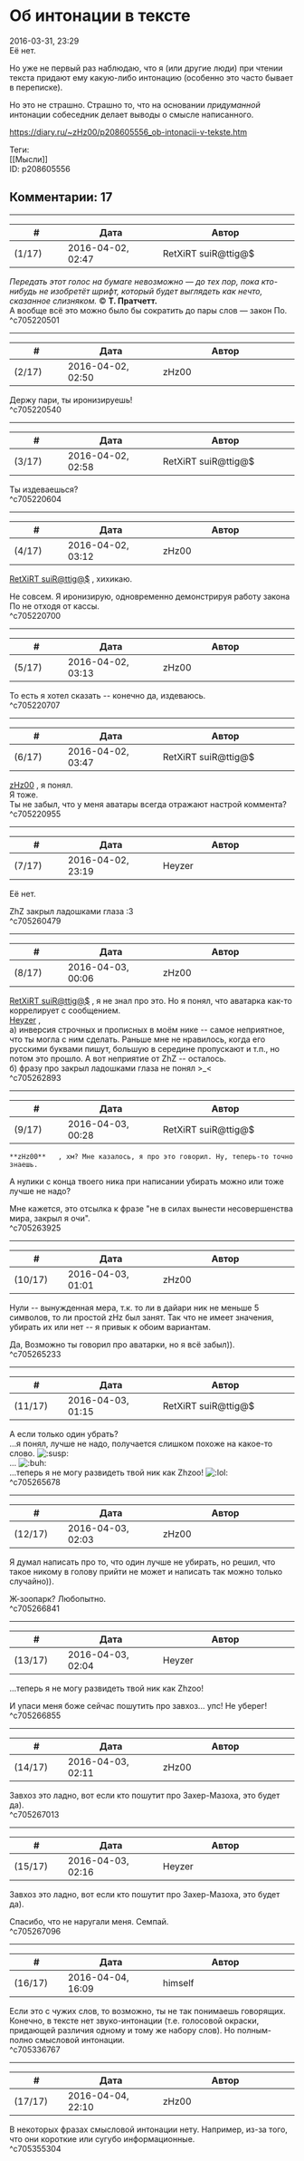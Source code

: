 Об интонации в тексте
=====================

  
2016-03-31, 23:29  
 Её нет.   
   
 Но уже не первый раз наблюдаю, что я (или другие люди) при чтении текста придают ему какую-либо интонацию (особенно это часто бывает в переписке).   
   
 Но это не страшно. Страшно то, что на основании  *придуманной*  интонации собеседник делает выводы о смысле написанного.   
  
<https://diary.ru/~zHz00/p208605556_ob-intonacii-v-tekste.htm>  
  
Теги:  
[[Мысли]]  
ID: p208605556  


Комментарии: 17
---------------

  


---



|         #         |              Дата              |                     Автор                     |           ID           |
| --- | --- | --- | --- |
| (1/17) | 2016-04-02, 02:47 | RetXiRT suiR@ttig@$ | c705220501 |

  
   *Передать этот голос на бумаге невозможно — до тех пор, пока кто-нибудь не изобретёт шрифт, который будет выглядеть как нечто, сказанное слизняком.*   ©  **Т. Пратчетт.**     
 А вообще всё это можно было бы сократить до пары слов — закон По.    
 ^c705220501

---



|         #         |              Дата              |                     Автор                     |           ID           |
| --- | --- | --- | --- |
| (2/17) | 2016-04-02, 02:50 | zHz00 | c705220540 |

  
 Держу пари, ты иронизируешь!   
 ^c705220540

---



|         #         |              Дата              |                     Автор                     |           ID           |
| --- | --- | --- | --- |
| (3/17) | 2016-04-02, 02:58 | RetXiRT suiR@ttig@$ | c705220604 |

  
  Ты издеваешься?    
 ^c705220604

---



|         #         |              Дата              |                     Автор                     |           ID           |
| --- | --- | --- | --- |
| (4/17) | 2016-04-02, 03:12 | zHz00 | c705220700 |

  
  [RetXiRT suiR@ttig@$](http://Hellspawn.diary.ru "Горчичник")  , хихикаю.   
   
 Не совсем. Я иронизирую, одновременно демонстрируя работу закона По не отходя от кассы.   
 ^c705220700

---



|         #         |              Дата              |                     Автор                     |           ID           |
| --- | --- | --- | --- |
| (5/17) | 2016-04-02, 03:13 | zHz00 | c705220707 |

  
 То есть я хотел сказать -- конечно да, издеваюсь.   
 ^c705220707

---



|         #         |              Дата              |                     Автор                     |           ID           |
| --- | --- | --- | --- |
| (6/17) | 2016-04-02, 03:47 | RetXiRT suiR@ttig@$ | c705220955 |

  
   [zHz00](https://zHz00.diary.ru "Untitled")  , я понял.   
 Я тоже.   
 Ты не забыл, что у меня аватары всегда отражают настрой коммента?    
 ^c705220955

---



|         #         |              Дата              |                     Автор                     |           ID           |
| --- | --- | --- | --- |
| (7/17) | 2016-04-02, 23:19 | Heyzer | c705260479 |

  
  Её нет.    
   
 ZhZ закрыл ладошками глаза :3   
 ^c705260479

---



|         #         |              Дата              |                     Автор                     |           ID           |
| --- | --- | --- | --- |
| (8/17) | 2016-04-03, 00:06 | zHz00 | c705262893 |

  
  [RetXiRT suiR@ttig@$](http://Hellspawn.diary.ru "Горчичник")  , я не знал про это. Но я понял, что аватарка как-то коррелирует с сообщением.   
  [Heyzer](http://heyzero.diary.ru "Doctor Online")  ,   
 а) инверсия строчных и прописных в моём нике -- самое неприятное, что ты могла с ним сделать. Раньше мне не нравилось, когда его русскими буквами пишут, большую в середине пропускают и т.п., но потом это прошло. А вот неприятие от ZhZ -- осталось.   
 б) фразу про закрыл ладошками глаза не понял >\_<   
 ^c705262893

---



|         #         |              Дата              |                     Автор                     |           ID           |
| --- | --- | --- | --- |
| (9/17) | 2016-04-03, 00:28 | RetXiRT suiR@ttig@$ | c705263925 |

  
    **zHz00**   , хм? Мне казалось, я про это говорил. Ну, теперь-то точно знаешь.   
 А нулики с конца твоего ника при написании убирать можно или тоже лучше не надо?   
   
 Мне кажется, это отсылка к фразе "не в силах вынести несовершенства мира, закрыл я очи".    
 ^c705263925

---



|         #         |              Дата              |                     Автор                     |           ID           |
| --- | --- | --- | --- |
| (10/17) | 2016-04-03, 01:01 | zHz00 | c705265233 |

  
 Нули -- вынужденная мера, т.к. то ли в дайари ник не меньше 5 символов, то ли простой zHz был занят. Так что не имеет значения, убирать их или нет -- я привык к обоим вариантам.   
   
 Да, Возможно ты говорил про аватарки, но я всё забыл)).   
 ^c705265233

---



|         #         |              Дата              |                     Автор                     |           ID           |
| --- | --- | --- | --- |
| (11/17) | 2016-04-03, 01:15 | RetXiRT suiR@ttig@$ | c705265678 |

  
  А если только один убрать?   
 …я понял, лучше не надо, получается слишком похоже на какое-то слово. ![:susp:](http://static.diary.ru/picture/1484.gif)   
 … ![:buh:](http://static.diary.ru/picture/1514.gif)   
 …теперь я не могу развидеть твой ник как Zhzoo! ![:lol:](http://static.diary.ru/picture/1135.gif)    
 ^c705265678

---



|         #         |              Дата              |                     Автор                     |           ID           |
| --- | --- | --- | --- |
| (12/17) | 2016-04-03, 02:03 | zHz00 | c705266841 |

  
 Я думал написать про то, что один лучше не убирать, но решил, что такое никому в голову прийти не может и написать так можно только случайно)).   
   
 Ж-зоопарк? Любопытно.   
 ^c705266841

---



|         #         |              Дата              |                     Автор                     |           ID           |
| --- | --- | --- | --- |
| (13/17) | 2016-04-03, 02:04 | Heyzer | c705266855 |

  
  …теперь я не могу развидеть твой ник как Zhzoo!    
   
 И упаси меня боже сейчас пошутить про завхоз... упс! Не уберег!   
 ^c705266855

---



|         #         |              Дата              |                     Автор                     |           ID           |
| --- | --- | --- | --- |
| (14/17) | 2016-04-03, 02:11 | zHz00 | c705267013 |

  
 Завхоз это ладно, вот если кто пошутит про Захер-Мазоха, это будет да).   
 ^c705267013

---



|         #         |              Дата              |                     Автор                     |           ID           |
| --- | --- | --- | --- |
| (15/17) | 2016-04-03, 02:16 | Heyzer | c705267096 |

  
  Завхоз это ладно, вот если кто пошутит про Захер-Мазоха, это будет да).    
   
 Спасибо, что не наругали меня. Семпай.   
 ^c705267096

---



|         #         |              Дата              |                     Автор                     |           ID           |
| --- | --- | --- | --- |
| (16/17) | 2016-04-04, 16:09 | himself | c705336767 |

  
 Если это с чужих слов, то возможно, ты не так понимаешь говорящих. Конечно, в тексте нет звуко-интонации (т.е. голосовой окраски, придающей различия одному и тому же набору слов). Но полным-полно смысловой интонации.   
 ^c705336767

---



|         #         |              Дата              |                     Автор                     |           ID           |
| --- | --- | --- | --- |
| (17/17) | 2016-04-04, 22:10 | zHz00 | c705355304 |

  
 В некоторых фразах смысловой интонации нету. Например, из-за того, что они короткие или сугубо информационные.   
 ^c705355304